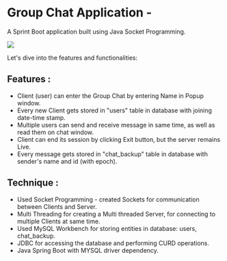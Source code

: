 # Group Chat Application -
A Sprint Boot application built using Java Socket Programming.

[![](https://img.youtube.com/vi/k36u4U7fp98/0.jpg)](https://www.youtube.com/watch?v=k36u4U7fp98)

Let's dive into the features and functionalities:

## Features :

- Client (user) can enter the Group Chat by entering Name in Popup window.
- Every new Client gets stored in "users" table in database with joining date-time stamp.
- Multiple users can send and receive message in same time, as well as read them on chat window.
- Client can end its session by clicking Exit button, but the server remains Live.
- Every message gets stored in "chat_backup" table in database with sender's name and id (with epoch).

## Technique :

- Used Socket Programming - created Sockets for communication between Clients and Server.
- Multi Threading for creating a Multi threaded Server, for connecting to multiple Clients at same time.
- Used MySQL Workbench for storing entities in database: users, chat_backup.
- JDBC for accessing the database and performing CURD operations.
- Java Spring Boot with MYSQL driver dependency.
